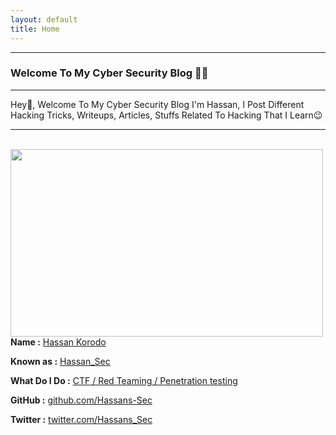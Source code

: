 ```yaml
---
layout: default
title: Home
---
```


* * *
### Welcome To My Cyber Security Blog 😮‍💨
* * *

Hey👋, Welcome To My Cyber Security Blog I'm Hassan, I Post Different Hacking Tricks, Writeups, Articles, Stuffs Related To Hacking That I Learn😉

<hr>
<br>
<img style="padding-right: 30px;" align="left"  width="500" height="300" src="https://github.com/Hassans-Sec/Hassans-sec.github.io/assets/139691745/9111237b-b801-47db-a0de-9ba5b893eb15">
<br>
<p><strong>Name :</strong> <a href="#">Hassan Korodo</a></p>
<p><strong>Known as :</strong> <a href="#">Hassan_Sec</a></p>
<p><strong>What Do I Do :</strong> <a href="#">CTF / Red Teaming / Penetration testing</a></p>
<p><strong>GitHub :</strong> <a href="https://github.com/Hassans-Sec">github.com/Hassans-Sec</a></p>
<p><strong>Twitter :</strong> <a href="https://twitter.com/Hassans_Sec">twitter.com/Hassans_Sec</a></p>
<br clear="left">
<br clear="left">
